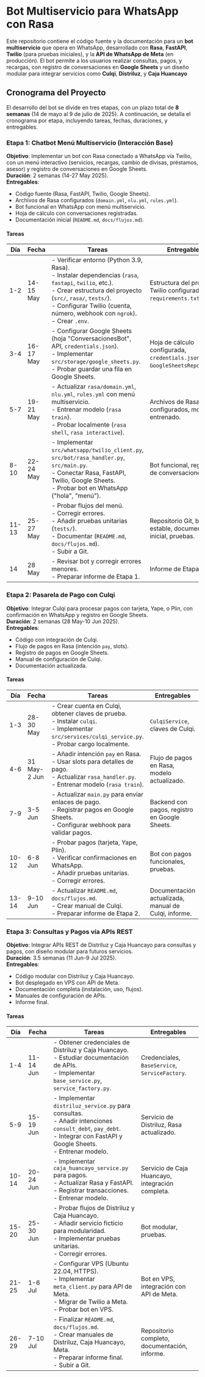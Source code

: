 # Bot Multiservicio para WhatsApp con Rasa

Este repositorio contiene el código fuente y la documentación para un **bot multiservicio** que opera en WhatsApp, desarrollado con **Rasa**, **FastAPI**, **Twilio** (para pruebas iniciales), y la **API de WhatsApp de Meta** (en producción). El bot permite a los usuarios realizar consultas, pagos, y recargas, con registro de conversaciones en **Google Sheets** y un diseño modular para integrar servicios como **Culqi**, **Distriluz**, y **Caja Huancayo**

## Cronograma del Proyecto

El desarrollo del bot se divide en tres etapas, con un plazo total de **8 semanas** (14 de mayo al 9 de julio de 2025). A continuación, se detalla el cronograma por etapa, incluyendo tareas, fechas, duraciones, y entregables.

### Etapa 1: Chatbot Menú Multiservicio (Interacción Base)

**Objetivo**: Implementar un bot con Rasa conectado a WhatsApp vía Twilio, con un menú interactivo (servicios, recargas, cambio de divisas, préstamos, asesor) y registro de conversaciones en Google Sheets.  
**Duración**: 2 semanas (14-27 May 2025).  
**Entregables**:
- Código fuente (Rasa, FastAPI, Twilio, Google Sheets).
- Archivos de Rasa configurados (`domain.yml`, `nlu.yml`, `rules.yml`).
- Bot funcional en WhatsApp con menú multiservicio.
- Hoja de cálculo con conversaciones registradas.
- Documentación inicial (`README.md`, `docs/flujos.md`).

#### Tareas
| Día | Fecha | Tareas | Entregables |
|-----|-------|--------|-------------|
| 1-2 | 14-15 May | - Verificar entorno (Python 3.9, Rasa).<br>- Instalar dependencias (`rasa`, `fastapi`, `twilio`, etc.).<br>- Crear estructura del proyecto (`src/`, `rasa/`, `tests/`).<br>- Configurar Twilio (cuenta, número, webhook con `ngrok`).<br>- Crear `.env`. | Estructura del proyecto, Twilio configurado, `requirements.txt`, `.env`. |
| 3-4 | 16-17 May | - Configurar Google Sheets (hoja "ConversacionesBot", API, `credentials.json`).<br>- Implementar `src/storage/google_sheets.py`.<br>- Probar guardar una fila en Google Sheets. | Hoja de cálculo configurada, `credentials.json`, `GoogleSheetsRepository`. |
| 5-7 | 19-21 May | - Actualizar `rasa/domain.yml`, `nlu.yml`, `rules.yml` con menú multiservicio.<br>- Entrenar modelo (`rasa train`).<br>- Probar localmente (`rasa shell`, `rasa interactive`). | Archivos de Rasa configurados, modelo entrenado. |
| 8-10 | 22-24 May | - Implementar `src/whatsapp/twilio_client.py`, `src/bot/rasa_handler.py`, `src/main.py`.<br>- Conectar Rasa, FastAPI, Twilio, Google Sheets.<br>- Probar bot en WhatsApp ("hola", "menú"). | Bot funcional, registro de conversaciones. |
| 11-13 | 25-27 May | - Probar flujos del menú.<br>- Corregir errores.<br>- Añadir pruebas unitarias (`tests/`).<br>- Documentar (`README.md`, `docs/flujos.md`).<br>- Subir a Git. | Repositorio Git, bot estable, documentación inicial, pruebas. |
| 14 | 28 May | - Revisar bot y corregir errores menores.<br>- Preparar informe de Etapa 1. | Informe de Etapa 1. |

### Etapa 2: Pasarela de Pago con Culqi

**Objetivo**: Integrar Culqi para procesar pagos con tarjeta, Yape, o Plin, con confirmación en WhatsApp y registro en Google Sheets.  
**Duración**: 2 semanas (28 May-10 Jun 2025).  
**Entregables**:
- Código con integración de Culqi.
- Flujo de pagos en Rasa (intención `pay`, slots).
- Registro de pagos en Google Sheets.
- Manual de configuración de Culqi.
- Documentación actualizada.

#### Tareas
| Día | Fecha | Tareas | Entregables |
|-----|-------|--------|-------------|
| 1-3 | 28-30 May | - Crear cuenta en Culqi, obtener claves de prueba.<br>- Instalar `culqi`.<br>- Implementar `src/services/culqi_service.py`.<br>- Probar cargo localmente. | `CulqiService`, claves de Culqi. |
| 4-6 | 31 May-2 Jun | - Añadir intención `pay` en Rasa.<br>- Usar slots para detalles de pago.<br>- Actualizar `rasa_handler.py`.<br>- Entrenar modelo (`rasa train`). | Flujo de pagos en Rasa, modelo actualizado. |
| 7-9 | 3-5 Jun | - Actualizar `main.py` para enviar enlaces de pago.<br>- Registrar pagos en Google Sheets.<br>- Configurar webhook para validar pagos. | Backend con pagos, registro en Google Sheets. |
| 10-12 | 6-8 Jun | - Probar pagos (tarjeta, Yape, Plin).<br>- Verificar confirmaciones en WhatsApp.<br>- Añadir pruebas unitarias.<br>- Corregir errores. | Bot con pagos funcionales, pruebas. |
| 13-14 | 9-10 Jun | - Actualizar `README.md`, `docs/flujos.md`.<br>- Crear manual de Culqi.<br>- Preparar informe de Etapa 2. | Documentación actualizada, manual de Culqi, informe. |

### Etapa 3: Consultas y Pagos vía APIs REST

**Objetivo**: Integrar APIs REST de Distriluz y Caja Huancayo para consultas y pagos, con diseño modular para futuros servicios.  
**Duración**: 3.5 semanas (11 Jun-9 Jul 2025).  
**Entregables**:
- Código modular con Distriluz y Caja Huancayo.
- Bot desplegado en VPS con API de Meta.
- Documentación completa (instalación, uso, flujos).
- Manuales de configuración de APIs.
- Informe final.

#### Tareas
| Día | Fecha | Tareas | Entregables |
|-----|-------|--------|-------------|
| 1-4 | 11-14 Jun | - Obtener credenciales de Distriluz y Caja Huancayo.<br>- Estudiar documentación de APIs.<br>- Implementar `base_service.py`, `service_factory.py`. | Credenciales, `BaseService`, `ServiceFactory`. |
| 5-9 | 15-19 Jun | - Implementar `distriluz_service.py` para consultas.<br>- Añadir intenciones `consult_debt`, `pay_debt`.<br>- Integrar con FastAPI y Google Sheets.<br>- Entrenar modelo. | Servicio de Distriluz, Rasa actualizado. |
| 10-14 | 20-24 Jun | - Implementar `caja_huancayo_service.py` para pagos.<br>- Actualizar Rasa y FastAPI.<br>- Registrar transacciones.<br>- Entrenar modelo. | Servicio de Caja Huancayo, integración completa. |
| 15-20 | 25-30 Jun | - Probar flujos de Distriluz y Caja Huancayo.<br>- Añadir servicio ficticio para modularidad.<br>- Implementar pruebas unitarias.<br>- Corregir errores. | Bot modular, pruebas. |
| 21-25 | 1-6 Jul | - Configurar VPS (Ubuntu 22.04, HTTPS).<br>- Implementar `meta_client.py` para API de Meta.<br>- Migrar de Twilio a Meta.<br>- Probar bot en VPS. | Bot en VPS, integración con API de Meta. |
| 26-29 | 7-10 Jul | - Finalizar `README.md`, `docs/flujos.md`.<br>- Crear manuales de Distriluz, Caja Huancayo, Meta.<br>- Preparar informe final.<br>- Subir a Git. | Repositorio completo, documentación, informe. |
